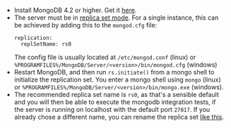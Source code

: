 - Install MongoDB 4.2 or higher. Get it [here](https://www.mongodb.com/download-center/community).
- The server must be in [replica set mode](https://docs.mongodb.com/manual/tutorial/convert-standalone-to-replica-set/).
  For a single instance, this can be achieved by adding this to the `mongod.cfg` file:
  ```
  replication:
    replSetName: rs0
  ```
  The config file is usually located at `/etc/mongod.conf` (linux)
  or `%PROGRAMFILES%/MongoDB/Server/<version>/bin/mongod.cfg` (windows)
- Restart MongoDB, and then run `rs.initiate()` from a mongo shell to initialize the replication set. You enter a mongo
  shell using `mongo` (linux) or `%PROGRAMFILES%/MongoDB/Server/<version>/bin/mongo.exe` (windows).
- The recommended replica set name is `rs0`, as that's a sensible default
  and you will then be able to execute the mongodb integration tests,
  if the server is running on localhost with the default port `27017`.
  If you already chose a different name, you can rename the replica
  set [like this](https://stackoverflow.com/a/33400608/3688648).